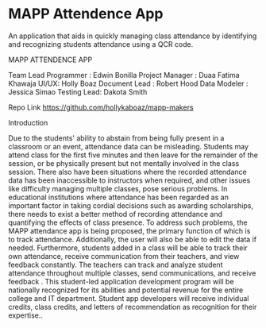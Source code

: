 # MAPP Attendence App
An application that aids in quickly managing class attendance by identifying and recognizing students attendance using a QCR code.


MAPP ATTENDENCE APP

Team
Lead Programmer : Edwin Bonilla
Project Manager : Duaa Fatima Khawaja
UI/UX: Holly Boaz
Document Lead : Robert Hood
Data Modeler : Jessica Simao
Testing Lead: Dakota Smith


Repo Link
https://github.com/hollykaboaz/mapp-makers

Introduction

Due to the students' ability to abstain from being fully present in a classroom or an event, attendance data can be misleading. Students may attend class for the first five minutes and then leave for the remainder of the session, or be physically present but not mentally involved in the class session. There also have been situations where the recorded attendance data has been inaccessible to instructors when required, and other issues like difficulty managing multiple classes, pose serious problems. In educational institutions where attendance has been regarded as an important factor in taking cordial decisions such as awarding scholarships, there needs to exist a better method of recording attendance and quantifying the effects of class presence. To address such problems, the MAPP  attendance app is being proposed, the primary function of which is to track attendance. Additionally, the user will also be able to edit the data if needed. 
Furthermore, students added in a class will be able to track their own attendance, receive communication from their teachers, and view feedback constantly. The teachers can track and analyze student attendance throughout multiple classes, send communications, and receive feedback .
This student-led application development program will be nationally recognized for its abilities and potential revenue for the entire college and IT department. Student app developers will receive individual credits, class credits, and letters of recommendation as recognition for their expertise..

